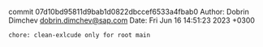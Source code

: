 commit 07d10bd95811d9bab1d0822dbccef6533a4fbab0
Author: Dobrin Dimchev <dobrin.dimchev@sap.com>
Date:   Fri Jun 16 14:51:23 2023 +0300

    chore: clean-exlcude only for root main
